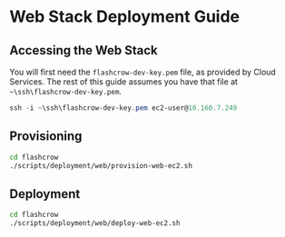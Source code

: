 # Web Stack Deployment Guide

## Accessing the Web Stack

You will first need the `flashcrow-dev-key.pem` file, as provided by Cloud Services.  The rest of this guide assumes you have that file at `~\ssh\flashcrow-dev-key.pem`.

```powershell
ssh -i ~\ssh\flashcrow-dev-key.pem ec2-user@10.160.7.249
```

## Provisioning

```bash
cd flashcrow
./scripts/deployment/web/provision-web-ec2.sh
```

## Deployment

```bash
cd flashcrow
./scripts/deployment/web/deploy-web-ec2.sh
```
